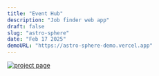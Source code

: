 ```yaml
---
title: "Event Hub"
description: "Job finder web app"
draft: false
slug: "astro-sphere"
date: "Feb 17 2025"
demoURL: "https://astro-sphere-demo.vercel.app"
---
```



<a href="https://www.behance.net/gallery/224914313/Event-Hub-Mobile-application"> 

![project page](https://imagedelivery.net/IEMzXmjRvW0g933AN5ejrA/assetsbulletsofiles-1eae40a1-6a82-80c6-8c13-ec4f3205016b-attachmentdae5025d-d649-462e-803d-a50a177582f8event_booking_app_ux_case_study_1png/format=auto,w=2560)
</a>
